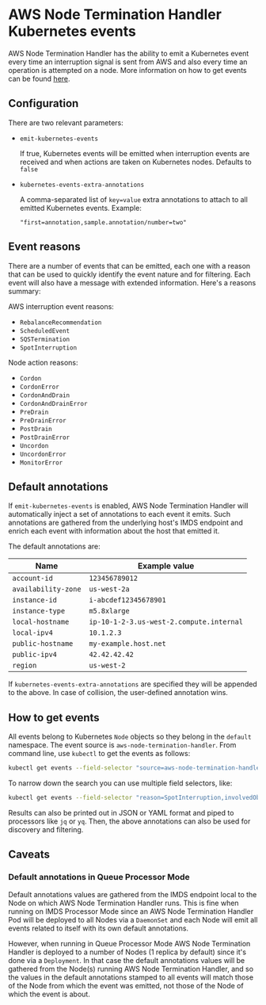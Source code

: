 # AWS Node Termination Handler Kubernetes events

AWS Node Termination Handler has the ability to emit a Kubernetes event every time an interruption signal is sent from AWS and also every time an operation is attempted on a node. More information on how to get events can be found [here](https://kubernetes.io/docs/tasks/debug-application-cluster/debug-application-introspection/).

## Configuration

There are two relevant parameters:

* `emit-kubernetes-events`

	If true, Kubernetes events will be emitted when interruption events are received and when actions are taken on Kubernetes nodes. Defaults to `false`

*  `kubernetes-events-extra-annotations`

	A comma-separated list of `key=value` extra annotations to attach to all emitted Kubernetes events. Example:
	
	`"first=annotation,sample.annotation/number=two"`

## Event reasons

There are a number of events that can be emitted, each one with a reason that can be used to quickly identify the event nature and for filtering. Each event will also have a message with extended information. Here's a reasons summary:

AWS interruption event reasons:

* `RebalanceRecommendation`
* `ScheduledEvent`
* `SQSTermination`
* `SpotInterruption`

Node action reasons:

* `Cordon`
* `CordonError`
* `CordonAndDrain`
* `CordonAndDrainError`
* `PreDrain`
* `PreDrainError`
* `PostDrain`
* `PostDrainError`
* `Uncordon`
* `UncordonError`
* `MonitorError`

## Default annotations

If `emit-kubernetes-events` is enabled, AWS Node Termination Handler will automatically inject a set of annotations to each event it emits. Such annotations are gathered from the underlying host's IMDS endpoint and enrich each event with information about the host that emitted it.

The default annotations are:

Name | Example value
--- | ---
`account-id` | `123456789012` 
`availability-zone` | `us-west-2a`
`instance-id` | `i-abcdef12345678901`
`instance-type` | `m5.8xlarge`
`local-hostname` | `ip-10-1-2-3.us-west-2.compute.internal`
`local-ipv4` | `10.1.2.3`
`public-hostname` | `my-example.host.net`
`public-ipv4` | `42.42.42.42`
`region` | `us-west-2`

If `kubernetes-events-extra-annotations` are specified they will be appended to the above. In case of collision, the user-defined annotation wins.

## How to get events

All events belong to Kubernetes `Node` objects so they belong in the `default` namespace. The event source is `aws-node-termination-handler`. From command line, use `kubectl` to get the events as follows:

```sh
kubectl get events --field-selector "source=aws-node-termination-handler"
```

To narrow down the search you can use multiple field selectors, like:

```sh
kubectl get events --field-selector "reason=SpotInterruption,involvedObject.name=ip-10-1-2-3.us-west-2.compute.internal"
```

Results can also be printed out in JSON or YAML format and piped to processors like `jq` or `yq`. Then, the above annotations can also be used for discovery and filtering.

## Caveats

### Default annotations in Queue Processor Mode

Default annotations values are gathered from the IMDS endpoint local to the Node on which AWS Node Termination Handler runs. This is fine when running on IMDS Processor Mode since an AWS Node Termination Handler Pod will be deployed to all Nodes via a `DaemonSet` and each Node will emit all events related to itself with its own default annotations.

However, when running in Queue Processor Mode AWS Node Termination Handler is deployed to a number of Nodes (1 replica by default) since it's done via a `Deployment`. In that case the default annotations values will be gathered from the Node(s) running AWS Node Termination Handler, and so the values in the default annotations stamped to all events will match those of the Node from which the event was emitted, not those of the Node of which the event is about.
